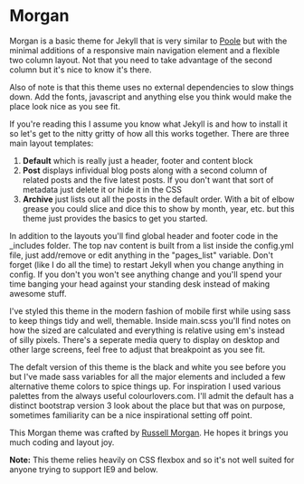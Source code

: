 # Morgan
Morgan is a basic theme for Jekyll that is very similar to <a href="http://getpoole.com/">Poole</a> but with the minimal additions of a responsive main navigation element and a flexible two column layout. Not that you need to take advantage of the second column but it's nice to know it's there.


Also of note is that this theme uses no external dependencies to slow things down. Add the fonts, javascript and anything else you think would make the place look nice as you see fit.


If you're reading this I assume you know what Jekyll is and how to install it so let's get to the nitty gritty of how all this works together. There are three main layout templates:


1. **Default** which is really just a header, footer and content block
2. **Post** displays infividual blog posts along with a second column of related posts and the five latest posts. If you don't want that sort of metadata just delete it or hide it in the CSS
3. **Archive** just lists out all the posts in the default order. With a bit of elbow grease you could slice and dice this to show by month, year, etc. but this theme just provides the basics to get you started.

        
In addition to the layouts you'll find global header and footer code in the _includes folder. The top nav content is built from a list inside the config.yml file, just add/remove or edit anything in the "pages_list" variable. Don't forget (like I do all the time) to restart Jekyll when you change anything in config. If you don't you won't see anything change and you'll spend your time banging your head against your standing desk instead of making awesome stuff.


I've styled this theme in the modern fashion of mobile first while using sass to keep things tidy and well, themable. Inside main.scss you'll find notes on how the sized are calculated and everything is relative using em's instead of silly pixels. There's a seperate media query to display on desktop and other large screens, feel free to adjust that breakpoint as you see fit.
        
        
The defalt version of this theme is the black and white you see before you but I've made sass variables for all the major elements and included a few alternative theme colors to spice things up. For inspiration I used various palettes from the always useful colourlovers.com. I'll admit the default has a distinct bootstrap version 3 look about the place but that was on purpose, sometimes familiarity can be a nice inspirational setting off point.
        
        
This Morgan theme was crafted by [Russell Morgan](https://github.com/russellmorgan). He hopes it brings you much coding and layout joy.


**Note:** This theme relies heavily on CSS flexbox and so it's not well suited for anyone trying to support IE9 and below.
